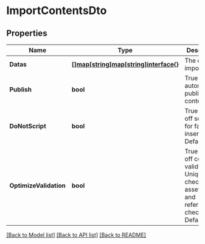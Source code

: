 # ImportContentsDto

## Properties

Name | Type | Description | Notes
------------ | ------------- | ------------- | -------------
**Datas** | [**[]map[string]map[string]interface{}**](map.md) | The data to import. | 
**Publish** | **bool** | True to automatically publish the content. | [optional] 
**DoNotScript** | **bool** | True to turn off scripting for faster inserts. Default: true. | [optional] 
**OptimizeValidation** | **bool** | True to turn off costly validation: Unique checks, asset checks and reference checks. Default: true. | [optional] 

[[Back to Model list]](../README.md#documentation-for-models) [[Back to API list]](../README.md#documentation-for-api-endpoints) [[Back to README]](../README.md)


